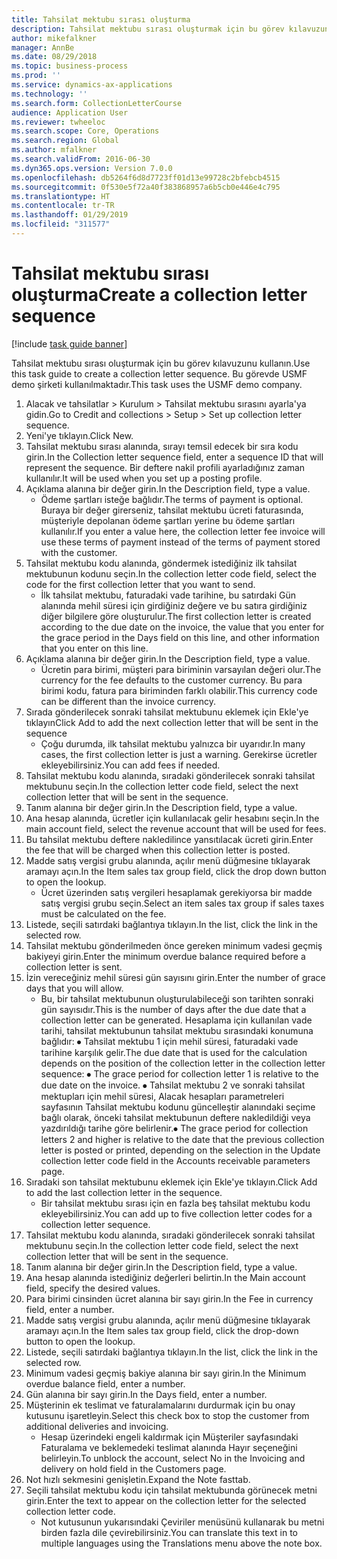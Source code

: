 ```yaml
---
title: Tahsilat mektubu sırası oluşturma
description: Tahsilat mektubu sırası oluşturmak için bu görev kılavuzunu kullanın.
author: mikefalkner
manager: AnnBe
ms.date: 08/29/2018
ms.topic: business-process
ms.prod: ''
ms.service: dynamics-ax-applications
ms.technology: ''
ms.search.form: CollectionLetterCourse
audience: Application User
ms.reviewer: twheeloc
ms.search.scope: Core, Operations
ms.search.region: Global
ms.author: mfalkner
ms.search.validFrom: 2016-06-30
ms.dyn365.ops.version: Version 7.0.0
ms.openlocfilehash: db5264f6d8d7723ff01d13e99728c2bfebcb4515
ms.sourcegitcommit: 0f530e5f72a40f383868957a6b5cb0e446e4c795
ms.translationtype: HT
ms.contentlocale: tr-TR
ms.lasthandoff: 01/29/2019
ms.locfileid: "311577"
---
```

# <a name="create-a-collection-letter-sequence"></a><span data-ttu-id="04964-103">Tahsilat mektubu sırası oluşturma</span><span class="sxs-lookup"><span data-stu-id="04964-103">Create a collection letter sequence</span></span>

[!include [task guide banner](../../includes/task-guide-banner.md)]

<span data-ttu-id="04964-104">Tahsilat mektubu sırası oluşturmak için bu görev kılavuzunu kullanın.</span><span class="sxs-lookup"><span data-stu-id="04964-104">Use this task guide to create a collection letter sequence.</span></span> <span data-ttu-id="04964-105">Bu görevde USMF demo şirketi kullanılmaktadır.</span><span class="sxs-lookup"><span data-stu-id="04964-105">This task uses the USMF demo company.</span></span>

1. <span data-ttu-id="04964-106">Alacak ve tahsilatlar > Kurulum > Tahsilat mektubu sırasını ayarla'ya gidin.</span><span class="sxs-lookup"><span data-stu-id="04964-106">Go to Credit and collections > Setup > Set up collection letter sequence.</span></span>
2. <span data-ttu-id="04964-107">Yeni'ye tıklayın.</span><span class="sxs-lookup"><span data-stu-id="04964-107">Click New.</span></span>
3. <span data-ttu-id="04964-108">Tahsilat mektubu sırası alanında, sırayı temsil edecek bir sıra kodu girin.</span><span class="sxs-lookup"><span data-stu-id="04964-108">In the Collection letter sequence field, enter a sequence ID that will represent the sequence.</span></span> <span data-ttu-id="04964-109">Bir deftere nakil profili ayarladığınız zaman kullanılır.</span><span class="sxs-lookup"><span data-stu-id="04964-109">It will be used when you set up a posting profile.</span></span>
4. <span data-ttu-id="04964-110">Açıklama alanına bir değer girin.</span><span class="sxs-lookup"><span data-stu-id="04964-110">In the Description field, type a value.</span></span>
    * <span data-ttu-id="04964-111">Ödeme şartları isteğe bağlıdır.</span><span class="sxs-lookup"><span data-stu-id="04964-111">The terms of payment is optional.</span></span> <span data-ttu-id="04964-112">Buraya bir değer girerseniz, tahsilat mektubu ücreti faturasında, müşteriyle depolanan ödeme şartları yerine bu ödeme şartları kullanılır.</span><span class="sxs-lookup"><span data-stu-id="04964-112">If you enter a value here, the collection letter fee invoice will use these terms of payment instead of the terms of payment stored with the customer.</span></span>  
5. <span data-ttu-id="04964-113">Tahsilat mektubu kodu alanında, göndermek istediğiniz ilk tahsilat mektubunun kodunu seçin.</span><span class="sxs-lookup"><span data-stu-id="04964-113">In the collection letter code field, select the code for the first collection letter that you want to send.</span></span>
    * <span data-ttu-id="04964-114">İlk tahsilat mektubu, faturadaki vade tarihine, bu satırdaki Gün alanında mehil süresi için girdiğiniz değere ve bu satıra girdiğiniz diğer bilgilere göre oluşturulur.</span><span class="sxs-lookup"><span data-stu-id="04964-114">The first collection letter is created according to the due date on the invoice, the value that you enter for the grace period in the Days field on this line, and other information that you enter on this line.</span></span>  
6. <span data-ttu-id="04964-115">Açıklama alanına bir değer girin.</span><span class="sxs-lookup"><span data-stu-id="04964-115">In the Description field, type a value.</span></span>
    * <span data-ttu-id="04964-116">Ücretin para birimi, müşteri para biriminin varsayılan değeri olur.</span><span class="sxs-lookup"><span data-stu-id="04964-116">The currency for the fee defaults to the customer currency.</span></span> <span data-ttu-id="04964-117">Bu para birimi kodu, fatura para biriminden farklı olabilir.</span><span class="sxs-lookup"><span data-stu-id="04964-117">This currency code can be different than the invoice currency.</span></span>  
7. <span data-ttu-id="04964-118">Sırada gönderilecek sonraki tahsilat mektubunu eklemek için Ekle'ye tıklayın</span><span class="sxs-lookup"><span data-stu-id="04964-118">Click Add to add the next collection letter that will be sent in the sequence</span></span>
    * <span data-ttu-id="04964-119">Çoğu durumda, ilk tahsilat mektubu yalnızca bir uyarıdır.</span><span class="sxs-lookup"><span data-stu-id="04964-119">In many cases, the first collection letter is just a warning.</span></span> <span data-ttu-id="04964-120">Gerekirse ücretler ekleyebilirsiniz.</span><span class="sxs-lookup"><span data-stu-id="04964-120">You can add fees if needed.</span></span>  
8. <span data-ttu-id="04964-121">Tahsilat mektubu kodu alanında, sıradaki gönderilecek sonraki tahsilat mektubunu seçin.</span><span class="sxs-lookup"><span data-stu-id="04964-121">In the collection letter code field, select the next collection letter that will be sent in the sequence.</span></span>
9. <span data-ttu-id="04964-122">Tanım alanına bir değer girin.</span><span class="sxs-lookup"><span data-stu-id="04964-122">In the Description field, type a value.</span></span>
10. <span data-ttu-id="04964-123">Ana hesap alanında, ücretler için kullanılacak gelir hesabını seçin.</span><span class="sxs-lookup"><span data-stu-id="04964-123">In the main account field, select the revenue account that will be used for fees.</span></span>
11. <span data-ttu-id="04964-124">Bu tahsilat mektubu deftere nakledilince yansıtılacak ücreti girin.</span><span class="sxs-lookup"><span data-stu-id="04964-124">Enter the fee that will be charged when this collection letter is posted.</span></span>
12. <span data-ttu-id="04964-125">Madde satış vergisi grubu alanında, açılır menü düğmesine tıklayarak aramayı açın.</span><span class="sxs-lookup"><span data-stu-id="04964-125">In the Item sales tax group field, click the drop down button to open the lookup.</span></span>
    * <span data-ttu-id="04964-126">Ücret üzerinden satış vergileri hesaplamak gerekiyorsa bir madde satış vergisi grubu seçin.</span><span class="sxs-lookup"><span data-stu-id="04964-126">Select an item sales tax group if sales taxes must be calculated on the fee.</span></span>  
13. <span data-ttu-id="04964-127">Listede, seçili satırdaki bağlantıya tıklayın.</span><span class="sxs-lookup"><span data-stu-id="04964-127">In the list, click the link in the selected row.</span></span>
14. <span data-ttu-id="04964-128">Tahsilat mektubu gönderilmeden önce gereken minimum vadesi geçmiş bakiyeyi girin.</span><span class="sxs-lookup"><span data-stu-id="04964-128">Enter the minimum overdue balance required before a collection letter is sent.</span></span>
15. <span data-ttu-id="04964-129">İzin vereceğiniz mehil süresi gün sayısını girin.</span><span class="sxs-lookup"><span data-stu-id="04964-129">Enter the number of grace days that you will allow.</span></span>
    * <span data-ttu-id="04964-130">Bu, bir tahsilat mektubunun oluşturulabileceği son tarihten sonraki gün sayısıdır.</span><span class="sxs-lookup"><span data-stu-id="04964-130">This is the number of days after the due date that a collection letter can be generated.</span></span> <span data-ttu-id="04964-131">Hesaplama için kullanılan vade tarihi, tahsilat mektubunun tahsilat mektubu sırasındaki konumuna bağlıdır:   ⦁    Tahsilat mektubu 1 için mehil süresi, faturadaki vade tarihine karşılık gelir.</span><span class="sxs-lookup"><span data-stu-id="04964-131">The due date that is used for the calculation depends on the position of the collection letter in the collection letter sequence:   ⦁    The grace period for collection letter 1 is relative to the due date on the invoice.</span></span>  <span data-ttu-id="04964-132">⦁ Tahsilat mektubu 2 ve sonraki tahsilat mektupları için mehil süresi, Alacak hesapları parametreleri sayfasının Tahsilat mektubu kodunu güncelleştir alanındaki seçime bağlı olarak, önceki tahsilat mektubunun deftere nakledildiği veya yazdırıldığı tarihe göre belirlenir.</span><span class="sxs-lookup"><span data-stu-id="04964-132">⦁ The grace period for collection letters 2 and higher is relative to the date that the previous collection letter is posted or printed, depending on the selection in the Update collection letter code field in the Accounts receivable parameters page.</span></span>  
16. <span data-ttu-id="04964-133">Sıradaki son tahsilat mektubunu eklemek için Ekle'ye tıklayın.</span><span class="sxs-lookup"><span data-stu-id="04964-133">Click Add to add the last collection letter in the sequence.</span></span>
    * <span data-ttu-id="04964-134">Bir tahsilat mektubu sırası için en fazla beş tahsilat mektubu kodu ekleyebilirsiniz.</span><span class="sxs-lookup"><span data-stu-id="04964-134">You can add up to five collection letter codes for a collection letter sequence.</span></span>  
17. <span data-ttu-id="04964-135">Tahsilat mektubu kodu alanında, sıradaki gönderilecek sonraki tahsilat mektubunu seçin.</span><span class="sxs-lookup"><span data-stu-id="04964-135">In the collection letter code field, select the next collection letter that will be sent in the sequence.</span></span>
18. <span data-ttu-id="04964-136">Tanım alanına bir değer girin.</span><span class="sxs-lookup"><span data-stu-id="04964-136">In the Description field, type a value.</span></span>
19. <span data-ttu-id="04964-137">Ana hesap alanında istediğiniz değerleri belirtin.</span><span class="sxs-lookup"><span data-stu-id="04964-137">In the Main account field, specify the desired values.</span></span>
20. <span data-ttu-id="04964-138">Para birimi cinsinden ücret alanına bir sayı girin.</span><span class="sxs-lookup"><span data-stu-id="04964-138">In the Fee in currency field, enter a number.</span></span>
21. <span data-ttu-id="04964-139">Madde satış vergisi grubu alanında, açılır menü düğmesine tıklayarak aramayı açın.</span><span class="sxs-lookup"><span data-stu-id="04964-139">In the Item sales tax group field, click the drop-down button to open the lookup.</span></span>
22. <span data-ttu-id="04964-140">Listede, seçili satırdaki bağlantıya tıklayın.</span><span class="sxs-lookup"><span data-stu-id="04964-140">In the list, click the link in the selected row.</span></span>
23. <span data-ttu-id="04964-141">Minimum vadesi geçmiş bakiye alanına bir sayı girin.</span><span class="sxs-lookup"><span data-stu-id="04964-141">In the Minimum overdue balance field, enter a number.</span></span>
24. <span data-ttu-id="04964-142">Gün alanına bir sayı girin.</span><span class="sxs-lookup"><span data-stu-id="04964-142">In the Days field, enter a number.</span></span>
25. <span data-ttu-id="04964-143">Müşterinin ek teslimat ve faturalamalarını durdurmak için bu onay kutusunu işaretleyin.</span><span class="sxs-lookup"><span data-stu-id="04964-143">Select this check box to stop the customer from additional deliveries and invoicing.</span></span>
    * <span data-ttu-id="04964-144">Hesap üzerindeki engeli kaldırmak için Müşteriler sayfasındaki Faturalama ve beklemedeki teslimat alanında Hayır seçeneğini belirleyin.</span><span class="sxs-lookup"><span data-stu-id="04964-144">To unblock the account, select No in the Invoicing and delivery on hold field in the Customers page.</span></span>  
26. <span data-ttu-id="04964-145">Not hızlı sekmesini genişletin.</span><span class="sxs-lookup"><span data-stu-id="04964-145">Expand the Note fasttab.</span></span>
27. <span data-ttu-id="04964-146">Seçili tahsilat mektubu kodu için tahsilat mektubunda görünecek metni girin.</span><span class="sxs-lookup"><span data-stu-id="04964-146">Enter the text to appear on the collection letter for the selected collection letter code.</span></span>
    * <span data-ttu-id="04964-147">Not kutusunun yukarısındaki Çeviriler menüsünü kullanarak bu metni birden fazla dile çevirebilirsiniz.</span><span class="sxs-lookup"><span data-stu-id="04964-147">You can translate this text in to multiple languages using the Translations menu above the note box.</span></span>  

